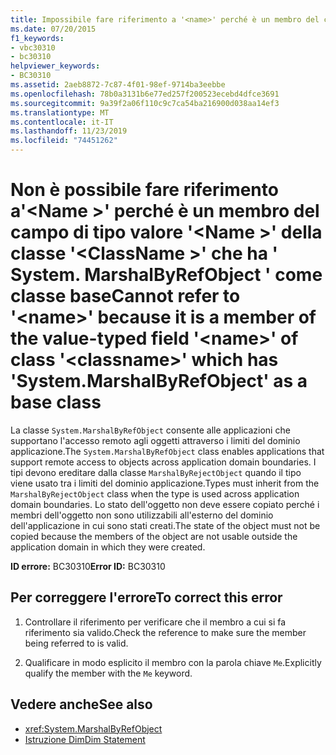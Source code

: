 ```yaml
---
title: Impossibile fare riferimento a '<name>' perché è un membro del campo di valori '<name>' della classe '<classname>' che ha 'System.MarshalByRefObject' come classe base
ms.date: 07/20/2015
f1_keywords:
- vbc30310
- bc30310
helpviewer_keywords:
- BC30310
ms.assetid: 2aeb8872-7c87-4f01-98ef-9714ba3eebbe
ms.openlocfilehash: 78b0a3131b6e77ed257f200523ecebd4dfce3691
ms.sourcegitcommit: 9a39f2a06f110c9c7ca54ba216900d038aa14ef3
ms.translationtype: MT
ms.contentlocale: it-IT
ms.lasthandoff: 11/23/2019
ms.locfileid: "74451262"
---
```

# <a name="cannot-refer-to-name-because-it-is-a-member-of-the-value-typed-field-name-of-class-classname-which-has-systemmarshalbyrefobject-as-a-base-class"></a><span data-ttu-id="061e9-102">Non è possibile fare riferimento a'\<Name >' perché è un membro del campo di tipo valore '\<Name >' della classe '\<ClassName >' che ha ' System. MarshalByRefObject ' come classe base</span><span class="sxs-lookup"><span data-stu-id="061e9-102">Cannot refer to '\<name>' because it is a member of the value-typed field '\<name>' of class '\<classname>' which has 'System.MarshalByRefObject' as a base class</span></span>
<span data-ttu-id="061e9-103">La classe `System.MarshalByRefObject` consente alle applicazioni che supportano l'accesso remoto agli oggetti attraverso i limiti del dominio applicazione.</span><span class="sxs-lookup"><span data-stu-id="061e9-103">The `System.MarshalByRefObject` class enables applications that support remote access to objects across application domain boundaries.</span></span> <span data-ttu-id="061e9-104">I tipi devono ereditare dalla classe `MarshalByRejectObject` quando il tipo viene usato tra i limiti del dominio applicazione.</span><span class="sxs-lookup"><span data-stu-id="061e9-104">Types must inherit from the `MarshalByRejectObject` class when the type is used across application domain boundaries.</span></span> <span data-ttu-id="061e9-105">Lo stato dell'oggetto non deve essere copiato perché i membri dell'oggetto non sono utilizzabili all'esterno del dominio dell'applicazione in cui sono stati creati.</span><span class="sxs-lookup"><span data-stu-id="061e9-105">The state of the object must not be copied because the members of the object are not usable outside the application domain in which they were created.</span></span>  
  
 <span data-ttu-id="061e9-106">**ID errore:** BC30310</span><span class="sxs-lookup"><span data-stu-id="061e9-106">**Error ID:** BC30310</span></span>  
  
## <a name="to-correct-this-error"></a><span data-ttu-id="061e9-107">Per correggere l'errore</span><span class="sxs-lookup"><span data-stu-id="061e9-107">To correct this error</span></span>  
  
1. <span data-ttu-id="061e9-108">Controllare il riferimento per verificare che il membro a cui si fa riferimento sia valido.</span><span class="sxs-lookup"><span data-stu-id="061e9-108">Check the reference to make sure the member being referred to is valid.</span></span>  
  
2. <span data-ttu-id="061e9-109">Qualificare in modo esplicito il membro con la parola chiave `Me`.</span><span class="sxs-lookup"><span data-stu-id="061e9-109">Explicitly qualify the member with the `Me` keyword.</span></span>  
  
## <a name="see-also"></a><span data-ttu-id="061e9-110">Vedere anche</span><span class="sxs-lookup"><span data-stu-id="061e9-110">See also</span></span>

- <xref:System.MarshalByRefObject>
- [<span data-ttu-id="061e9-111">Istruzione Dim</span><span class="sxs-lookup"><span data-stu-id="061e9-111">Dim Statement</span></span>](../../../visual-basic/language-reference/statements/dim-statement.md)
